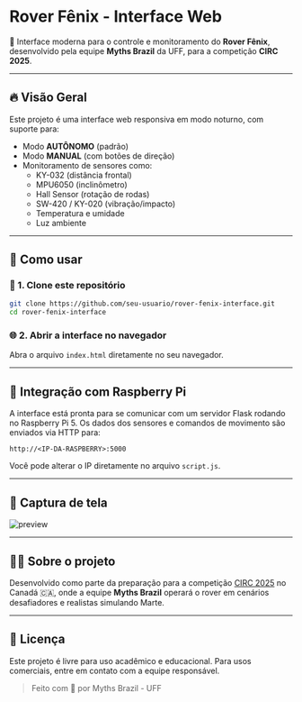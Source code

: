 # Rover Fênix - Interface Web

🌱 Interface moderna para o controle e monitoramento do **Rover Fênix**, desenvolvido pela equipe **Myths Brazil** da UFF, para a competição **CIRC 2025**.

---

## 🔥 Visão Geral

Este projeto é uma interface web responsiva em modo noturno, com suporte para:

- Modo **AUTÔNOMO** (padrão)
- Modo **MANUAL** (com botões de direção)
- Monitoramento de sensores como:
  - KY-032 (distância frontal)
  - MPU6050 (inclinômetro)
  - Hall Sensor (rotação de rodas)
  - SW-420 / KY-020 (vibração/impacto)
  - Temperatura e umidade
  - Luz ambiente

---

## 🚀 Como usar

### 📁 1. Clone este repositório

```bash
git clone https://github.com/seu-usuario/rover-fenix-interface.git
cd rover-fenix-interface
```

### 🌐 2. Abrir a interface no navegador

Abra o arquivo `index.html` diretamente no seu navegador.

---

## 📡 Integração com Raspberry Pi

A interface está pronta para se comunicar com um servidor Flask rodando no Raspberry Pi 5. Os dados dos sensores e comandos de movimento são enviados via HTTP para:

```
http://<IP-DA-RASPBERRY>:5000
```

Você pode alterar o IP diretamente no arquivo `script.js`.

---

## 📸 Captura de tela

![preview](https://media.giphy.com/media/3o7aD2d7hy9ktXNDP2/giphy.gif)

---

## 👨‍🚀 Sobre o projeto

Desenvolvido como parte da preparação para a competição [CIRC 2025](https://circ.cstag.ca/) no Canadá 🇨🇦, onde a equipe **Myths Brazil** operará o rover em cenários desafiadores e realistas simulando Marte.

---

## 📄 Licença

Este projeto é livre para uso acadêmico e educacional. Para usos comerciais, entre em contato com a equipe responsável.

> Feito com 💚 por Myths Brazil - UFF
